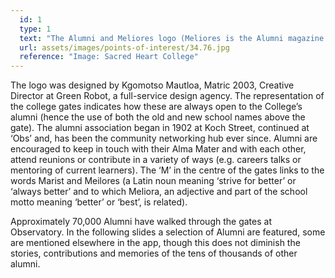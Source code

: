 ```yaml
---
  id: 1
  type: 1
  text: "The Alumni and Meliores logo (Meliores is the Alumni magazine published by Sacred Heart College)."
  url: assets/images/points-of-interest/34.76.jpg
  reference: "Image: Sacred Heart College"
---
```

The logo was designed by Kgomotso Mautloa, Matric 2003, Creative Director at Green Robot, a full-service design agency. The representation of the college gates indicates how these are always open to the College’s alumni (hence the use of both the old and new school names above the gate). The alumni association began in 1902 at Koch Street, continued at ‘Obs’ and, has been the community networking hub ever since. Alumni are encouraged to keep in touch with their Alma Mater and with each other, attend reunions or contribute in a variety of ways (e.g. careers talks or mentoring of current learners). The ‘M’ in the centre of the gates links to the words Marist and Meilores (a Latin noun meaning ‘strive for better’ or ‘always better’ and to which Meliora, an adjective and part of the school motto meaning ‘better’ or ‘best’, is related). 

Approximately 70,000 Alumni have walked through the gates at Observatory. In the following slides a selection of Alumni are featured, some are mentioned elsewhere in the app, though this does not diminish the stories, contributions and memories of the tens of thousands of other alumni.

        